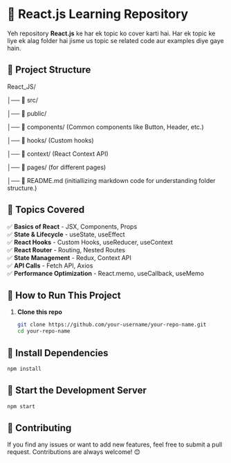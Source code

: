 # 🚀 React.js Learning Repository

Yeh repository **React.js** ke har ek topic ko cover karti hai. Har ek topic ke liye ek alag folder hai jisme us topic se related code aur examples diye gaye hain.  

## 📂 Project Structure  

React_JS/

│── 📂 src/

│── 📂 public/

│── 📂 components/ (Common components like Button, Header, etc.)

│── 📂 hooks/ (Custom hooks)

│── 📂 context/ (React Context API)

│── 📂 pages/ (for different pages)

│── 📜 README.md (initiallizing markdown code for understanding folder structure.)


## 📌 Topics Covered  

✅ **Basics of React** - JSX, Components, Props  
✅ **State & Lifecycle** - useState, useEffect  
✅ **React Hooks** - Custom Hooks, useReducer, useContext  
✅ **React Router** - Routing, Nested Routes  
✅ **State Management** - Redux, Context API  
✅ **API Calls** - Fetch API, Axios  
✅ **Performance Optimization** - React.memo, useCallback, useMemo  

## 🚀 How to Run This Project  

1. **Clone this repo**  
   ```sh
   git clone https://github.com/your-username/your-repo-name.git
   cd your-repo-name
    ```
## 🚀 Install Dependencies  

```sh
npm install
```

## 🚀 Start the Development Server  

```sh
npm start
```

## 📢 Contributing
If you find any issues or want to add new features, feel free to submit a pull request. Contributions are always welcome! 😊

